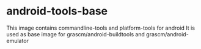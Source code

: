 # android-tools-base

This image contains commandline-tools and platform-tools for android
It is used as base image for grascm/android-buildtools and grascm/android-emulator
